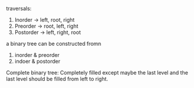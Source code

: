 
traversals:
1. Inorder -> left, root, right
2. Preorder -> root, left, right
3. Postorder -> left, right, root

a binary tree can be constructed fromn
1. inorder & preorder
2. indoer & postorder

Complete binary tree:
    Completely filled except maybe the last level and the last level should be filled from left to right.